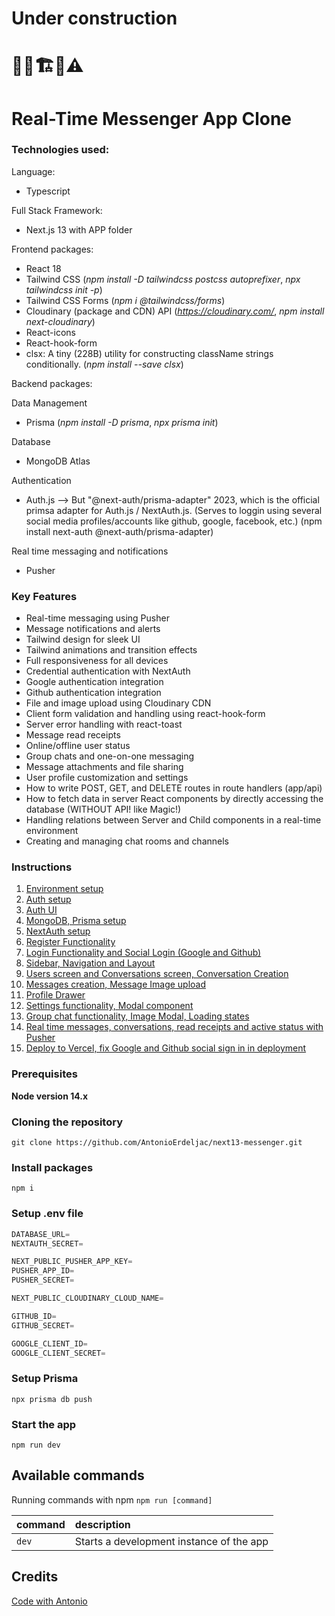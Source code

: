 # Under construction

# 👷‍♂️🏗️🚧⚠️

# Real-Time Messenger App Clone

### Technologies used:

Language:

-   Typescript

Full Stack Framework:

-   Next.js 13 with APP folder

Frontend packages:

-   React 18
-   Tailwind CSS (_npm install -D tailwindcss postcss autoprefixer_, _npx tailwindcss init -p_)
-   Tailwind CSS Forms (_npm i @tailwindcss/forms_)
-   Cloudinary (package and CDN) API (_https://cloudinary.com/_, _npm install next-cloudinary_)
-   React-icons
-   React-hook-form
-   clsx: A tiny (228B) utility for constructing className strings conditionally. (_npm install --save clsx_)

Backend packages:

Data Management

-   Prisma (_npm install -D prisma_, _npx prisma init_)

Database

-   MongoDB Atlas

Authentication

-   Auth.js --> But "@next-auth/prisma-adapter" 2023, which is the official primsa adapter for Auth.js / NextAuth.js. (Serves to loggin using several social media profiles/accounts like github, google, facebook, etc.) (npm install next-auth @next-auth/prisma-adapter)

Real time messaging and notifications

-   Pusher

### Key Features

-   Real-time messaging using Pusher
-   Message notifications and alerts
-   Tailwind design for sleek UI
-   Tailwind animations and transition effects
-   Full responsiveness for all devices
-   Credential authentication with NextAuth
-   Google authentication integration
-   Github authentication integration
-   File and image upload using Cloudinary CDN
-   Client form validation and handling using react-hook-form
-   Server error handling with react-toast
-   Message read receipts
-   Online/offline user status
-   Group chats and one-on-one messaging
-   Message attachments and file sharing
-   User profile customization and settings
-   How to write POST, GET, and DELETE routes in route handlers (app/api)
-   How to fetch data in server React components by directly accessing the database (WITHOUT API! like Magic!)
-   Handling relations between Server and Child components in a real-time environment
-   Creating and managing chat rooms and channels

### Instructions

1. [Environment setup](https://github.com/rubenarturopj/real-time-messenger-app-clone/blob/main/01_instructions/01_environment_setup.md)
2. [Auth setup](https://github.com/rubenarturopj/real-time-messenger-app-clone/blob/main/01_instructions/02_auth.md)
3. [Auth UI](https://github.com/rubenarturopj/real-time-messenger-app-clone/blob/main/01_instructions/03_auth_UI.md)
4. [MongoDB, Prisma setup](https://github.com/rubenarturopj/real-time-messenger-app-clone/blob/main/01_instructions/04_mongodb_prisma.md)
5. [NextAuth setup](https://github.com/rubenarturopj/real-time-messenger-app-clone/blob/main/01_instructions/05_nextauth.md)
6. [Register Functionality](https://github.com/rubenarturopj/real-time-messenger-app-clone/blob/main/01_instructions/06_register.md)
7. [Login Functionality and Social Login (Google and Github)](https://github.com/rubenarturopj/real-time-messenger-app-clone/blob/main/01_instructions/07_login.md)
8. [Sidebar, Navigation and Layout](https://github.com/rubenarturopj/real-time-messenger-app-clone/blob/main/01_instructions/08_sidebar_navigation_layout.md)
9. [Users screen and Conversations screen, Conversation Creation](https://github.com/rubenarturopj/real-time-messenger-app-clone/blob/main/01_instructions/09_user_screen_conversations_screen.md)
10. [Messages creation, Message Image upload](https://github.com/rubenarturopj/real-time-messenger-app-clone/blob/main/01_instructions/10_messenger_creation_message_image.md)
11. [Profile Drawer](https://github.com/rubenarturopj/real-time-messenger-app-clone/blob/main/01_instructions/11_profile_drawer.md)
12. [Settings functionality, Modal component](https://github.com/rubenarturopj/real-time-messenger-app-clone/blob/main/01_instructions/12_settings_func_modal.md)
13. [Group chat functionality, Image Modal, Loading states](https://github.com/rubenarturopj/real-time-messenger-app-clone/blob/main/01_instructions/13_group_chat_imagemodal_loadingstate.md)
14. [Real time messages, conversations, read receipts and active status with Pusher](https://github.com/rubenarturopj/real-time-messenger-app-clone/blob/main/01_instructions/14_real_time_messages_conversations.md)
15. [Deploy to Vercel, fix Google and Github social sign in in deployment](https://github.com/rubenarturopj/real-time-messenger-app-clone/blob/main/01_instructions/15_deploy_vercel_github_google_auth.md)

### Prerequisites

**Node version 14.x**

### Cloning the repository

```shell
git clone https://github.com/AntonioErdeljac/next13-messenger.git
```

### Install packages

```shell
npm i
```

### Setup .env file

```js
DATABASE_URL=
NEXTAUTH_SECRET=

NEXT_PUBLIC_PUSHER_APP_KEY=
PUSHER_APP_ID=
PUSHER_SECRET=

NEXT_PUBLIC_CLOUDINARY_CLOUD_NAME=

GITHUB_ID=
GITHUB_SECRET=

GOOGLE_CLIENT_ID=
GOOGLE_CLIENT_SECRET=
```

### Setup Prisma

```shell
npx prisma db push

```

### Start the app

```shell
npm run dev
```

## Available commands

Running commands with npm `npm run [command]`

| command | description                              |
| :------ | :--------------------------------------- |
| `dev`   | Starts a development instance of the app |

## Credits

[Code with Antonio](https://www.youtube.com/watch?v=PGPGcKBpAk8)
